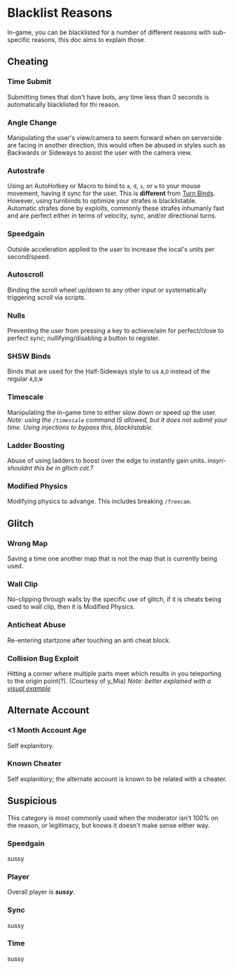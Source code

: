 # Blacklist Reasons
In-game, you can be blacklisted for a number of different reasons with sub-specific reasons, this doc aims to explain those.
## Cheating
### Time Submit
Submitting times that don't have bots, any time less than 0 seconds is automatically blacklisted for thi reason.
### Angle Change
Manipulating the user's view/camera to seem forward when on serverside are facing in another direction, this would often be abused in styles such as Backwards or Sideways to assist the user with the camera view.
### Autostrafe
Using an AutoHotkey or Macro to bind to `a`, `d`, `s`, or `w` to your mouse movement, having it sync for the user. This is **different** from [Turn Binds](https://github.com/insyri/strafes.net-moderation-document-draft/new/main/rules#turn-binds). However, using turnbinds to optimize your strafes is blacklistable. Automatic strafes done by exploits, commonly these strafes inhumanly fast and are perfect either in terms of velocity, sync, and/or directional turns.
### Speedgain
Outside acceleration applied to the user to increase the local's units per second/speed.
### Autoscroll
Binding the scroll wheel up/down to any other input or systematically triggering scroll via scripts.
### Nulls
Preventing the user from pressing a key to achieve/aim for perfect/close to perfect sync; nullifying/disabling a button to register.
### SHSW Binds
Binds that are used for the Half-Sideways style to us `A`,`D` instead of the regular `A`,`D`,`W`
### Timescale
Manipulating the in-game time to either slow down or speed up the user.
*Note: using the `/timescale` command IS allowed, but it does not submit your time. Using injections to bypass this, blacklistable.*
### Ladder Boosting
Abuse of using ladders to boost over the edge to instantly gain units.
*insyri- shouldnt this be in gltich cat.?*
### Modified Physics
Modifying physics to advange. This includes breaking `/freecam`.
## Glitch
### Wrong Map
Saving a time one another map that is not the map that is currently being used.
### Wall Clip
No-clipping through walls by the specific use of glitch, if it is cheats being used to wall clip, then it is Modified Physics.
### Anticheat Abuse
Re-entering startzone after touching an anti cheat block.
### Collision Bug Exploit
Hitting a corner where multiple parts meet which results in you teleporting to the origin point(?). (Courtesy of y_Mia)
*Note: better explained with a [visual example](https://www.youtube.com/watch?v=PE2eeKD0nwg)*
## Alternate Account
### <1 Month Account Age
Self explanitory.
### Known Cheater
Self explanitory; the alternate account is known to be related with a cheater.
## Suspicious
This category is most commonly used when the moderator isn't 100% on the reason, or legitimacy, but knows it doesn't make sense either way.
### Speedgain
sussy
### Player
Overall player is ***sussy***.
### Sync
sussy
### Time
sussy

